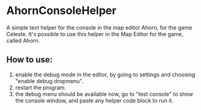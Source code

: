 # AhornConsoleHelper
A simple text helper for the console in the map editor Ahorn, for the game Celeste.
It's possible to use this helper in the Map Editor for the game, called Ahorn.

## How to use:
  1. enable the debug mode in the editor, by going to settings and choosing "enable debug dropmenu".
  2. restart the program.
  3. the debug menu should be available now, go to "test console" to show the console window, and paste any helper code block to run it.
